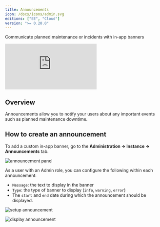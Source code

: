 ```yaml
---
title: Announcements
icon: /docs/icons/admin.svg
editions: ["EE", "Cloud"]
version: ">= 0.20.0"
---
```


Communicate planned maintenance or incidents with in-app banners

<div class="video-container">
  <iframe src="https://www.youtube.com/embed/2QqGABneiNI?si=iT2NleQpZFYL2g66" title="YouTube video player" frameborder="0" allow="accelerometer; autoplay; clipboard-write; encrypted-media; gyroscope; picture-in-picture; web-share" referrerpolicy="strict-origin-when-cross-origin" allowfullscreen></iframe>
</div>

## Overview

Announcements allow you to notify your users about any important events such as planned maintenance downtime.

## How to create an announcement

To add a custom in-app banner, go to the **Administration → Instance → Announcements** tab.

![announcement panel](@assets/docs/enterprise/announcement/main_announcement.png)

As a user with an Admin role, you can configure the following within each announcement:

- `Message`: the text to display in the banner
- `Type`: the type of banner to display (`info`, `warning`, `error`)
- The `start` and `end` date during which the announcement should be displayed.

![setup announcement](@assets/docs/enterprise/announcement/setup_announcement.png)

![display announcement](@assets/docs/enterprise/announcement/display_announcement.png)

